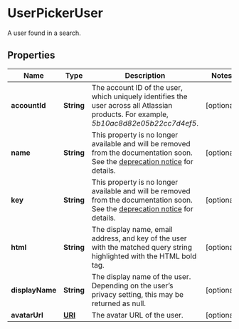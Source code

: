 

# UserPickerUser

A user found in a search.
## Properties

Name | Type | Description | Notes
------------ | ------------- | ------------- | -------------
**accountId** | **String** | The account ID of the user, which uniquely identifies the user across all Atlassian products. For example, *5b10ac8d82e05b22cc7d4ef5*. |  [optional]
**name** | **String** | This property is no longer available and will be removed from the documentation soon. See the [deprecation notice](https://developer.atlassian.com/cloud/jira/platform/deprecation-notice-user-privacy-api-migration-guide/) for details. |  [optional]
**key** | **String** | This property is no longer available and will be removed from the documentation soon. See the [deprecation notice](https://developer.atlassian.com/cloud/jira/platform/deprecation-notice-user-privacy-api-migration-guide/) for details. |  [optional]
**html** | **String** | The display name, email address, and key of the user with the matched query string highlighted with the HTML bold tag. |  [optional]
**displayName** | **String** | The display name of the user. Depending on the user’s privacy setting, this may be returned as null. |  [optional]
**avatarUrl** | [**URI**](URI.md) | The avatar URL of the user. |  [optional]



